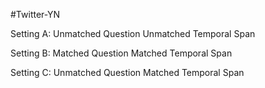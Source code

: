 #Twitter-YN

Setting A: Unmatched Question Unmatched Temporal Span

Setting B: Matched Question Matched Temporal Span

Setting C: Unmatched Question Matched Temporal Span